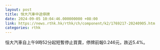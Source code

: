 ```yaml
---
layout: post
title: 恒大汽車中途停牌
date: 2024-09-05 10:04:46.000000000 +08:00
link: https://news.rthk.hk/rthk/ch/component/k2/1769217-20240905.htm
categories: rthk
---
```


恒大汽車自上午9時52分起短暫停止買賣，停牌前報0.246元，跌近5.4%。
